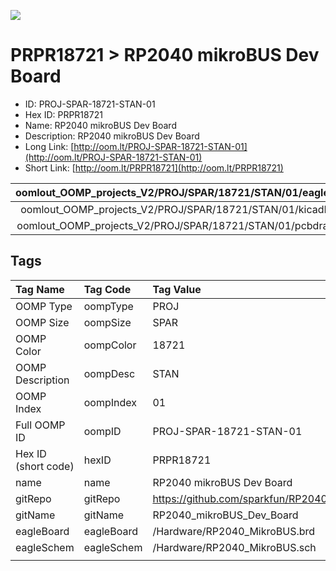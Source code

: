 


  
![][im]
# PRPR18721 > RP2040 mikroBUS Dev Board

- ID: PROJ-SPAR-18721-STAN-01
- Hex ID: PRPR18721
- Name: RP2040 mikroBUS Dev Board
- Description: RP2040 mikroBUS Dev Board
- Long Link: [http://oom.lt/PROJ-SPAR-18721-STAN-01](http://oom.lt/PROJ-SPAR-18721-STAN-01)
- Short Link: [http://oom.lt/PRPR18721](http://oom.lt/PRPR18721)
  

|oomlout_OOMP_projects_V2/PROJ/SPAR/18721/STAN/01/eagleImage.png|oomlout_OOMP_projects_V2/PROJ/SPAR/18721/STAN/01/eagleSchemImage.png|oomlout_OOMP_projects_V2/PROJ/SPAR/18721/STAN/01/kicadPcb3dFront.png|oomlout_OOMP_projects_V2/PROJ/SPAR/18721/STAN/01/kicadPcb3dBack.png|
| :---: | :---: | :---: | :---: |
|oomlout_OOMP_projects_V2/PROJ/SPAR/18721/STAN/01/kicadPcb3d.png|oomlout_OOMP_projects_V2/PROJ/SPAR/18721/STAN/01/bomBack.png|oomlout_OOMP_projects_V2/PROJ/SPAR/18721/STAN/01/bomFront.png|oomlout_OOMP_projects_V2/PROJ/SPAR/18721/STAN/01/pcbdraw.svg|
|oomlout_OOMP_projects_V2/PROJ/SPAR/18721/STAN/01/pcbdrawBack.svg||||

## Tags
  

|Tag Name|Tag Code|Tag Value|
| :--- | :--- | :--- |
|OOMP Type|oompType|PROJ|
|OOMP Size|oompSize|SPAR|
|OOMP Color|oompColor|18721|
|OOMP Description|oompDesc|STAN|
|OOMP Index|oompIndex|01|
|Full OOMP ID|oompID|PROJ-SPAR-18721-STAN-01|
|Hex ID (short code)|hexID|PRPR18721|
|name|name|RP2040 mikroBUS Dev Board|
|gitRepo|gitRepo|https://github.com/sparkfun/RP2040_mikroBUS_Dev_Board|
|gitName|gitName|RP2040_mikroBUS_Dev_Board|
|eagleBoard|eagleBoard|/Hardware/RP2040_MikroBUS.brd|
|eagleSchem|eagleSchem|/Hardware/RP2040_MikroBUS.sch|
||||



[im]: PROJ/SPAR/18721/STAN/01/kicadPcb3d_450.png
